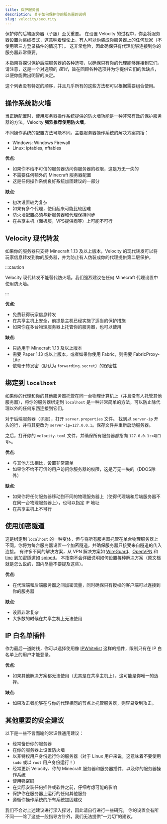 ```yaml
---
title: 保护服务器
description: 关于如何保护你的服务器的说明
slug: velocity/security
---
```


保护你的后端服务器（子服）至关重要。
在设置 Velocity 的过程中，你会将服务器设置为离线模式，这意味着理论上，有人可以伪装成你服务器上的任何玩家（不使用第三方登录插件的情况下）。
这非常危险，因此确保只有代理能够连接到你的服务器非常重要。

本指南将探讨保护后端服务器的各种选项，以确保只有你的代理能够连接到它们。请注意，这是一个对选项的 _探讨_，旨在回顾各种选项并为你提供它们的优缺点，以便你能做出明智的决定。

这个列表没有特定的顺序，并且几乎所有的这些方法都可以根据需要组合使用。

## 操作系统防火墙

当正确配置时，使用服务器操作系统提供的防火墙功能是一种非常有效的保护服务器的方法。Velocity **强烈推荐使用防火墙**。

不同操作系统的配置方法可能不同。主要服务器操作系统的解决方案包括：

- Windows: Windows Firewall
- Linux: iptables, nftables

**优点**:

- 如果你不给不可信的服务器访问你服务器的权限，这是万无一失的
- 不需要任何额外的 Minecraft 服务器配置
- 这是任何操作系统良好系统加固建议的一部分

**缺点**:

- 初次设置较为复杂
- 如果有多个代理，使用起来可能比较困难
- 防火墙配置必须与新服务器和代理保持同步
- 在共享主机（面板服，VPS提供商等）上可能不可行

## Velocity 现代转发

如果你的服务器只支持 Minecraft 1.13 及以上版本，Velocity 的现代转发可以将玩家信息转发到你的服务器，并为防止有人伪装成你的代理提供第二层保护。

:::caution

Velocity 现代转发不能替代防火墙。我们强烈建议在任何 Minecraft 代理设置中使用防火墙。

:::

**优点**:

- 免费获得玩家信息转发
- 在共享主机上安全，前提是主机已经实施了适当的保护措施
- 如果你在多台物理服务器上托管你的服务器，也可以使用

**缺点**:

- 只适用于 Minecraft 1.13 及以上版本
- 需要 Paper 1.13 或以上版本，或者如果你使用 Fabric，则需要 FabricProxy-Lite
- 依赖于转发密（默认为 `forwarding.secret`）的保密性

## 绑定到 `localhost`

如果你的代理和你的其他服务器托管在同一台物理计算机上（并且没有人托管其他服务器），将你的服务器绑定到 `localhost` 是一种非常简单的方法，可以防止除代理以外的任何东西连接到它们。

对于后端服务器（子服），打开 `server.properties` 文件。
找到以 `server-ip` 开头的行，并将其更改为 `server-ip=127.0.0.1`。保存文件并重新启动服务器。

之后，打开你的 `velocity.toml` 文件，并确保所有服务器都指向 `127.0.0.1:<端口号>`。

**优点**:

- 与其他方法相比，设置非常简单
- 如果你不给不可信的用户访问你服务器的权限，这是万无一失的（DDOS除外）

**缺点**:

- 如果你将任何服务器移动到不同的物理服务器上（使得代理端和后端服务器不在同一台物理服务器上），也可以指定 IP 地址
- 在共享主机上不可行

## 使用加密隧道

这是绑定到 `localhost` 的一种变体，但与将所有服务器托管在单台物理服务器上不同，你将为每台服务器设置一个加密隧道，并确保服务器只接受来自隧道的传入连接。
有许多不同的解决方案，从 VPN 解决方案如 [WireGuard](https://www.wireguard.com)、[OpenVPN](https://openvpn.net/) 和 [tinc](https://www.tinc-vpn.org/)
到加密隧道如 [spiped](https://www.tarsnap.com/spiped.html)。
本指南不会详细说明如何设置每种解决方案（原文档就是怎么说的，国内尽量不要提及这些）。

**优点**:

- 在代理端和后端服务器之间加密流量，同时确保只有授权的客户端可以连接到你的服务器

**缺点**:

- 设置非常复杂
- 大多数的时候在共享主机上无法使用

## IP 白名单插件

作为最后一道防线，你可以选择使用像 [IPWhitelist](https://www.spigotmc.org/resources/ipwhitelist.61/) 这样的插件，限制只有在 IP 白名单上的用户才能登录。

**优点**:

- 如果其他解决方案都无法使用（尤其是在共享主机上），这可能是你唯一的选择。

**缺点**:

- 如果攻击者能够在与你的代理相同的节点上托管服务器，则容易受到攻击。

## 其他重要的安全建议

以下是一些不言而喻的常识性通用建议：

- 经常备份你的服务器
- 在你的服务器上设置防火墙
- 以非特权用户身份运行你的服务器（对于 Linux 用户来说，这意味着不要使用 `sudo` 或以 `root` 用户身份运行！）
- 经常更新 Velocity、你的 Minecraft 服务器和服务器插件，以及你的服务器操作系统
- 使用强密码
- 在实际安装任何插件或软件之前，仔细考虑可能的影响
- 保护你在服务器上运行的任何其他服务
- 遵循你操作系统的所有系统加固建议

我们不会对上述建议进行深入探讨，因此请自行进行一些研究。
你的设置会有所不同——除了这些一般指导方针外，我们无法提供“一刀切”的建议。

